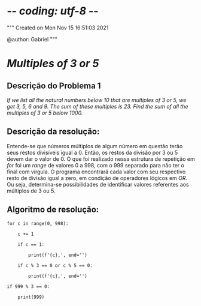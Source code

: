 # -*- coding: utf-8 -*-
"""
Created on Mon Nov 15 16:51:03 2021

@author: Gabriel
"""
# *Multiples of 3 or 5*

## Descrição do Problema 1

*If we list all the natural numbers below 10 that are multiples of 3 or 5, we get 3, 5, 6 and 9. The sum of these multiples is 23. Find the sum of all the multiples of 3 or 5 below 1000.*

## Descrição da resolução:
    
Entende-se que números múltiplos de algum número em questão terão seus restos divisíveis igual a 0. 
Então, os restos da divisão por 3 ou 5 devem dar o valor de 0.
O que foi realizado nessa estrutura de repetição em *for* foi um *range* de valores 0 a 998, com o 999 separado para não ter o final com vírgula.
O programa encontrará cada valor com seu respectivo resto de divisão igual a zero, em condição de operadores lógicos em *OR*. Ou seja, determina-se possibilidades de identificar valores referentes aos múltiplos de 3 ou 5.

## Algoritmo de resolução:

    for c in range(0, 998):

        c += 1

        if c == 1:

            print(f'{c},', end='')

        if c % 3 == 0 or c % 5 == 0:

            print(f'{c},', end='')

    if 999 % 3 == 0:

        print(999)




        
        
    